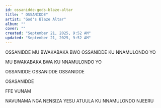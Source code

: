 ```yaml
---
id: ossanidde-gods-blaze-altar
title: " OSSANIDDE"
artist: "God's Blaze Altar"
album: ""
cover: ""
created: "September 21, 2025, 9:52 AM"
updated: "September 21, 2025, 9:52 AM"
---
```



OSSANIDDE 
MU BWAKABAKA 
BWO OSSANIDDE 
KU NNAMULONDO 
YO

MU BWAKABAKA BWA
KU NNAMULONDO 
YO

OSSANIDDE 
OSSANIDDE 
OSSANIDDE 

OSASANIDDE


FFE VUNAM

NAVUNAMA 
NGA NENSIZA YESU ATUULA
KU NNAMULONDO 
NJEERU

